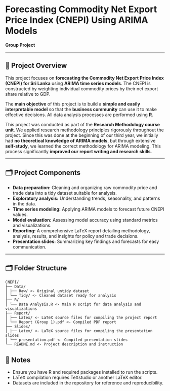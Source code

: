 # Forecasting Commodity Net Export Price Index (CNEPI) Using ARIMA Models

**Group Project**

---

## 📌 Project Overview

This project focuses on **forecasting the Commodity Net Export Price Index (CNEPI) for Sri Lanka** using **ARIMA time series models**. The CNEPI is constructed by weighting individual commodity prices by their net export share relative to GDP.

The **main objective** of this project is to build a **simple and easily interpretable model** so that the **business community** can use it to make effective decisions. All data analysis processes are performed using **R**.

This project was conducted as part of the **Research Methodology course unit**. We applied research methodology principles rigorously throughout the project. Since this was done at the beginning of our third year, we initially had **no theoretical knowledge of ARIMA models**, but through extensive **self-study**, we learned the correct methodology for ARIMA modeling. This process significantly **improved our report writing and research skills**.

---

## 🗂️ Project Components

- **Data preparation:** Cleaning and organizing raw commodity price and trade data into a tidy dataset suitable for analysis.  
- **Exploratory analysis:** Understanding trends, seasonality, and patterns in the data.  
- **Time series modeling:** Applying ARIMA models to forecast future CNEPI values.  
- **Model evaluation:** Assessing model accuracy using standard metrics and visualizations.  
- **Reporting:** A comprehensive LaTeX report detailing methodology, analysis, results, and insights for policy and trade decisions.  
- **Presentation slides:** Summarizing key findings and forecasts for easy communication.  

---

## 🗂️ Folder Structure

```text
CNEPI/
├── Data/
│ ├── Raw/ <- Original untidy dataset
│ └── Tidy/ <- Cleaned dataset ready for analysis
├── R/
│ └── Data Analysis.R <- Main R script for data analysis and visualizations
├── Report/
│ ├── Latex/ <- LaTeX source files for compiling the project report
│ └── Report (Group 1).pdf <- Compiled PDF report
├── Slides/
│ ├── Latex/ <- LaTeX source files for compiling the presentation slides
│ └── presentation.pdf <- Compiled presentation slides
└── README.md <- Project description and instruction

```


## 📌 Notes

- Ensure you have R and required packages installed to run the scripts.  
- LaTeX compilation requires TeXstudio or another LaTeX editor.  
- Datasets are included in the repository for reference and reproducibility.

